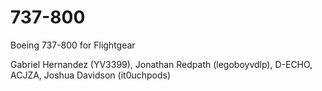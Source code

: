 # 737-800
Boeing 737-800 for Flightgear

Gabriel Hernandez (YV3399), Jonathan Redpath (legoboyvdlp), D-ECHO, ACJZA, Joshua Davidson (it0uchpods)
